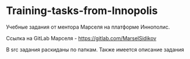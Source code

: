 # Training-tasks-from-Innopolis
Учебные задания от ментора Марселя на платформе Иннополис.

Ссылка на GitLab Марселя - https://gitlab.com/MarselSidikov

В src задания раскиданы по папкам. Также имеется описание задания
